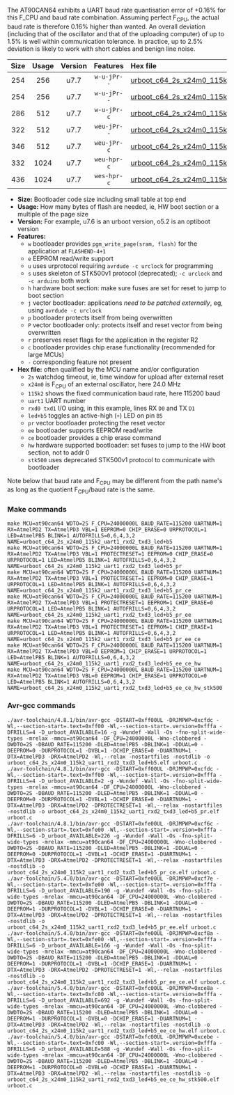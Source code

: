 The AT90CAN64 exhibits a UART baud rate quantisation error of +0.16% for this F_CPU and baud rate combination. Assuming perfect F<sub>CPU</sub>, the actual baud rate is therefore 0.16% higher than wanted. An overall deviation (including that of the oscillator and that of the uploading computer) of up to 1.5% is well within communication tolerance. In practice, up to 2.5% deviation is likely to work with short cables and benign line noise.

|Size|Usage|Version|Features|Hex file|
|:-:|:-:|:-:|:-:|:--|
|254|256|u7.7|`w-u-jPr--`|[urboot_c64_2s_x24m0_115k2_uart1_rxd2_txd3_led+b5.hex](https://raw.githubusercontent.com/stefanrueger/urboot.hex/main/mcus/at90can64/watchdog_2_s/external_oscillator_x/24m000000_hz/%2B115k2_baud/uart1_rxd2_txd3/led%2Bb5/urboot_c64_2s_x24m0_115k2_uart1_rxd2_txd3_led%2Bb5.hex)|
|254|256|u7.7|`w-u-jPr--`|[urboot_c64_2s_x24m0_115k2_uart1_rxd2_txd3_led+b5_pr.hex](https://raw.githubusercontent.com/stefanrueger/urboot.hex/main/mcus/at90can64/watchdog_2_s/external_oscillator_x/24m000000_hz/%2B115k2_baud/uart1_rxd2_txd3/led%2Bb5/urboot_c64_2s_x24m0_115k2_uart1_rxd2_txd3_led%2Bb5_pr.hex)|
|286|512|u7.7|`w-u-jPr-c`|[urboot_c64_2s_x24m0_115k2_uart1_rxd2_txd3_led+b5_pr_ce.hex](https://raw.githubusercontent.com/stefanrueger/urboot.hex/main/mcus/at90can64/watchdog_2_s/external_oscillator_x/24m000000_hz/%2B115k2_baud/uart1_rxd2_txd3/led%2Bb5/urboot_c64_2s_x24m0_115k2_uart1_rxd2_txd3_led%2Bb5_pr_ce.hex)|
|322|512|u7.7|`weu-jPr--`|[urboot_c64_2s_x24m0_115k2_uart1_rxd2_txd3_led+b5_pr_ee.hex](https://raw.githubusercontent.com/stefanrueger/urboot.hex/main/mcus/at90can64/watchdog_2_s/external_oscillator_x/24m000000_hz/%2B115k2_baud/uart1_rxd2_txd3/led%2Bb5/urboot_c64_2s_x24m0_115k2_uart1_rxd2_txd3_led%2Bb5_pr_ee.hex)|
|346|512|u7.7|`weu-jPr-c`|[urboot_c64_2s_x24m0_115k2_uart1_rxd2_txd3_led+b5_pr_ee_ce.hex](https://raw.githubusercontent.com/stefanrueger/urboot.hex/main/mcus/at90can64/watchdog_2_s/external_oscillator_x/24m000000_hz/%2B115k2_baud/uart1_rxd2_txd3/led%2Bb5/urboot_c64_2s_x24m0_115k2_uart1_rxd2_txd3_led%2Bb5_pr_ee_ce.hex)|
|332|1024|u7.7|`weu-hpr-c`|[urboot_c64_2s_x24m0_115k2_uart1_rxd2_txd3_led+b5_ee_ce_hw.hex](https://raw.githubusercontent.com/stefanrueger/urboot.hex/main/mcus/at90can64/watchdog_2_s/external_oscillator_x/24m000000_hz/%2B115k2_baud/uart1_rxd2_txd3/led%2Bb5/urboot_c64_2s_x24m0_115k2_uart1_rxd2_txd3_led%2Bb5_ee_ce_hw.hex)|
|436|1024|u7.7|`wes-hpr-c`|[urboot_c64_2s_x24m0_115k2_uart1_rxd2_txd3_led+b5_ee_ce_hw_stk500.hex](https://raw.githubusercontent.com/stefanrueger/urboot.hex/main/mcus/at90can64/watchdog_2_s/external_oscillator_x/24m000000_hz/%2B115k2_baud/uart1_rxd2_txd3/led%2Bb5/urboot_c64_2s_x24m0_115k2_uart1_rxd2_txd3_led%2Bb5_ee_ce_hw_stk500.hex)|

- **Size:** Bootloader code size including small table at top end
- **Usage:** How many bytes of flash are needed, ie, HW boot section or a multiple of the page size
- **Version:** For example, u7.6 is an urboot version, o5.2 is an optiboot version
- **Features:**
  + `w` bootloader provides `pgm_write_page(sram, flash)` for the application at `FLASHEND-4+1`
  + `e` EEPROM read/write support
  + `u` uses urprotocol requiring `avrdude -c urclock` for programming
  + `s` uses skeleton of STK500v1 protocol (deprecated); `-c urclock` and `-c arduino` both work
  + `h` hardware boot section: make sure fuses are set for reset to jump to boot section
  + `j` vector bootloader: applications *need to be patched externally*, eg, using `avrdude -c urclock`
  + `p` bootloader protects itself from being overwritten
  + `P` vector bootloader only: protects itself and reset vector from being overwritten
  + `r` preserves reset flags for the application in the register R2
  + `c` bootloader provides chip erase functionality (recommended for large MCUs)
  + `-` corresponding feature not present
- **Hex file:** often qualified by the MCU name and/or configuration
  + `2s` watchdog timeout, ie, time window for upload after external reset
  + `x24m0` is F<sub>CPU</sub> of an external oscillator, here 24.0 MHz
  + `115k2` shows the fixed communication baud rate, here 115200 baud
  + `uart1` UART number
  + `rxd0 txd1` I/O using, in this example, lines RX `D0` and TX `D1`
  + `led+b5` toggles an active-high (`+`) LED on pin `B5`
  + `pr` vector bootloader protecting the reset vector
  + `ee` bootloader supports EEPROM read/write
  + `ce` bootloader provides a chip erase command
  + `hw` hardware supported bootloader: set fuses to jump to the HW boot section, not to addr 0
  + `stk500` uses deprecated STK500v1 protocol to communicate with bootloader


Note below that baud rate and F<sub>CPU</sub> may be different from the path name's as long as the quotient F<sub>CPU</sub>/baud rate is the same.

### Make commands
```
make MCU=at90can64 WDTO=2S F_CPU=24000000L BAUD_RATE=115200 UARTNUM=1 RX=AtmelPD2 TX=AtmelPD3 VBL=1 EEPROM=0 CHIP_ERASE=0 URPROTOCOL=1 LED=AtmelPB5 BLINK=1 AUTOFRILLS=0,6,4,3,2 NAME=urboot_c64_2s_x24m0_115k2_uart1_rxd2_txd3_led+b5
make MCU=at90can64 WDTO=2S F_CPU=24000000L BAUD_RATE=115200 UARTNUM=1 RX=AtmelPD2 TX=AtmelPD3 VBL=1 PROTECTRESET=1 EEPROM=0 CHIP_ERASE=0 URPROTOCOL=1 LED=AtmelPB5 BLINK=1 AUTOFRILLS=0,6,4,3,2 NAME=urboot_c64_2s_x24m0_115k2_uart1_rxd2_txd3_led+b5_pr
make MCU=at90can64 WDTO=2S F_CPU=24000000L BAUD_RATE=115200 UARTNUM=1 RX=AtmelPD2 TX=AtmelPD3 VBL=1 PROTECTRESET=1 EEPROM=0 CHIP_ERASE=1 URPROTOCOL=1 LED=AtmelPB5 BLINK=1 AUTOFRILLS=0,6,4,3,2 NAME=urboot_c64_2s_x24m0_115k2_uart1_rxd2_txd3_led+b5_pr_ce
make MCU=at90can64 WDTO=2S F_CPU=24000000L BAUD_RATE=115200 UARTNUM=1 RX=AtmelPD2 TX=AtmelPD3 VBL=1 PROTECTRESET=1 EEPROM=1 CHIP_ERASE=0 URPROTOCOL=1 LED=AtmelPB5 BLINK=1 AUTOFRILLS=0,6,4,3,2 NAME=urboot_c64_2s_x24m0_115k2_uart1_rxd2_txd3_led+b5_pr_ee
make MCU=at90can64 WDTO=2S F_CPU=24000000L BAUD_RATE=115200 UARTNUM=1 RX=AtmelPD2 TX=AtmelPD3 VBL=1 PROTECTRESET=1 EEPROM=1 CHIP_ERASE=1 URPROTOCOL=1 LED=AtmelPB5 BLINK=1 AUTOFRILLS=0,6,4,3,2 NAME=urboot_c64_2s_x24m0_115k2_uart1_rxd2_txd3_led+b5_pr_ee_ce
make MCU=at90can64 WDTO=2S F_CPU=24000000L BAUD_RATE=115200 UARTNUM=1 RX=AtmelPD2 TX=AtmelPD3 VBL=0 EEPROM=1 CHIP_ERASE=1 URPROTOCOL=1 LED=AtmelPB5 BLINK=1 AUTOFRILLS=0,6,4,3,2 NAME=urboot_c64_2s_x24m0_115k2_uart1_rxd2_txd3_led+b5_ee_ce_hw
make MCU=at90can64 WDTO=2S F_CPU=24000000L BAUD_RATE=115200 UARTNUM=1 RX=AtmelPD2 TX=AtmelPD3 VBL=0 EEPROM=1 CHIP_ERASE=1 URPROTOCOL=0 LED=AtmelPB5 BLINK=1 AUTOFRILLS=0,6,4,3,2 NAME=urboot_c64_2s_x24m0_115k2_uart1_rxd2_txd3_led+b5_ee_ce_hw_stk500
```

### Avr-gcc commands
```
./avr-toolchain/4.8.1/bin/avr-gcc -DSTART=0xff00UL -DRJMPWP=0xcfdc -Wl,--section-start=.text=0xff00 -Wl,--section-start=.version=0xfffa -DFRILLS=4 -D_urboot_AVAILABLE=16 -g -Wundef -Wall -Os -fno-split-wide-types -mrelax -mmcu=at90can64 -DF_CPU=24000000L -Wno-clobbered -DWDTO=2S -DBAUD_RATE=115200 -DLED=AtmelPB5 -DBLINK=1 -DDUAL=0 -DEEPROM=0 -DURPROTOCOL=1 -DVBL=1 -DCHIP_ERASE=0 -DUARTNUM=1 -DTX=AtmelPD3 -DRX=AtmelPD2 -Wl,--relax -nostartfiles -nostdlib -o urboot_c64_2s_x24m0_115k2_uart1_rxd2_txd3_led+b5.elf urboot.c
./avr-toolchain/4.8.1/bin/avr-gcc -DSTART=0xff00UL -DRJMPWP=0xcfdc -Wl,--section-start=.text=0xff00 -Wl,--section-start=.version=0xfffa -DFRILLS=4 -D_urboot_AVAILABLE=2 -g -Wundef -Wall -Os -fno-split-wide-types -mrelax -mmcu=at90can64 -DF_CPU=24000000L -Wno-clobbered -DWDTO=2S -DBAUD_RATE=115200 -DLED=AtmelPB5 -DBLINK=1 -DDUAL=0 -DEEPROM=0 -DURPROTOCOL=1 -DVBL=1 -DCHIP_ERASE=0 -DUARTNUM=1 -DTX=AtmelPD3 -DRX=AtmelPD2 -DPROTECTRESET=1 -Wl,--relax -nostartfiles -nostdlib -o urboot_c64_2s_x24m0_115k2_uart1_rxd2_txd3_led+b5_pr.elf urboot.c
./avr-toolchain/4.8.1/bin/avr-gcc -DSTART=0xfe00UL -DRJMPWP=0xcf6c -Wl,--section-start=.text=0xfe00 -Wl,--section-start=.version=0xfffa -DFRILLS=6 -D_urboot_AVAILABLE=226 -g -Wundef -Wall -Os -fno-split-wide-types -mrelax -mmcu=at90can64 -DF_CPU=24000000L -Wno-clobbered -DWDTO=2S -DBAUD_RATE=115200 -DLED=AtmelPB5 -DBLINK=1 -DDUAL=0 -DEEPROM=0 -DURPROTOCOL=1 -DVBL=1 -DCHIP_ERASE=1 -DUARTNUM=1 -DTX=AtmelPD3 -DRX=AtmelPD2 -DPROTECTRESET=1 -Wl,--relax -nostartfiles -nostdlib -o urboot_c64_2s_x24m0_115k2_uart1_rxd2_txd3_led+b5_pr_ce.elf urboot.c
./avr-toolchain/5.4.0/bin/avr-gcc -DSTART=0xfe00UL -DRJMPWP=0xcf7e -Wl,--section-start=.text=0xfe00 -Wl,--section-start=.version=0xfffa -DFRILLS=6 -D_urboot_AVAILABLE=190 -g -Wundef -Wall -Os -fno-split-wide-types -mrelax -mmcu=at90can64 -DF_CPU=24000000L -Wno-clobbered -DWDTO=2S -DBAUD_RATE=115200 -DLED=AtmelPB5 -DBLINK=1 -DDUAL=0 -DEEPROM=1 -DURPROTOCOL=1 -DVBL=1 -DCHIP_ERASE=0 -DUARTNUM=1 -DTX=AtmelPD3 -DRX=AtmelPD2 -DPROTECTRESET=1 -Wl,--relax -nostartfiles -nostdlib -o urboot_c64_2s_x24m0_115k2_uart1_rxd2_txd3_led+b5_pr_ee.elf urboot.c
./avr-toolchain/5.4.0/bin/avr-gcc -DSTART=0xfe00UL -DRJMPWP=0xcf8a -Wl,--section-start=.text=0xfe00 -Wl,--section-start=.version=0xfffa -DFRILLS=6 -D_urboot_AVAILABLE=166 -g -Wundef -Wall -Os -fno-split-wide-types -mrelax -mmcu=at90can64 -DF_CPU=24000000L -Wno-clobbered -DWDTO=2S -DBAUD_RATE=115200 -DLED=AtmelPB5 -DBLINK=1 -DDUAL=0 -DEEPROM=1 -DURPROTOCOL=1 -DVBL=1 -DCHIP_ERASE=1 -DUARTNUM=1 -DTX=AtmelPD3 -DRX=AtmelPD2 -DPROTECTRESET=1 -Wl,--relax -nostartfiles -nostdlib -o urboot_c64_2s_x24m0_115k2_uart1_rxd2_txd3_led+b5_pr_ee_ce.elf urboot.c
./avr-toolchain/5.4.0/bin/avr-gcc -DSTART=0xfc00UL -DRJMPWP=0xce8a -Wl,--section-start=.text=0xfc00 -Wl,--section-start=.version=0xfffa -DFRILLS=6 -D_urboot_AVAILABLE=692 -g -Wundef -Wall -Os -fno-split-wide-types -mrelax -mmcu=at90can64 -DF_CPU=24000000L -Wno-clobbered -DWDTO=2S -DBAUD_RATE=115200 -DLED=AtmelPB5 -DBLINK=1 -DDUAL=0 -DEEPROM=1 -DURPROTOCOL=1 -DVBL=0 -DCHIP_ERASE=1 -DUARTNUM=1 -DTX=AtmelPD3 -DRX=AtmelPD2 -Wl,--relax -nostartfiles -nostdlib -o urboot_c64_2s_x24m0_115k2_uart1_rxd2_txd3_led+b5_ee_ce_hw.elf urboot.c
./avr-toolchain/5.4.0/bin/avr-gcc -DSTART=0xfc00UL -DRJMPWP=0xcebe -Wl,--section-start=.text=0xfc00 -Wl,--section-start=.version=0xfffa -DFRILLS=6 -D_urboot_AVAILABLE=588 -g -Wundef -Wall -Os -fno-split-wide-types -mrelax -mmcu=at90can64 -DF_CPU=24000000L -Wno-clobbered -DWDTO=2S -DBAUD_RATE=115200 -DLED=AtmelPB5 -DBLINK=1 -DDUAL=0 -DEEPROM=1 -DURPROTOCOL=0 -DVBL=0 -DCHIP_ERASE=1 -DUARTNUM=1 -DTX=AtmelPD3 -DRX=AtmelPD2 -Wl,--relax -nostartfiles -nostdlib -o urboot_c64_2s_x24m0_115k2_uart1_rxd2_txd3_led+b5_ee_ce_hw_stk500.elf urboot.c
```

